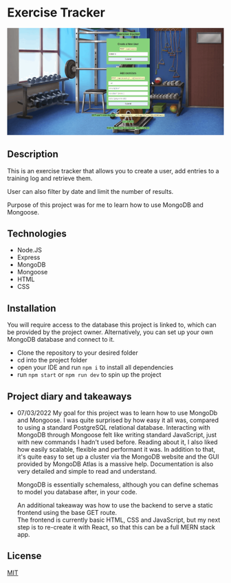 # Exercise Tracker

![demo](demo.gif)
## Description

This is an exercise tracker that allows you to create a user, add entries to a training log and retrieve them.

User can also filter by date and limit the number of results.

Purpose of this project was for me to learn how to use MongoDB and Mongoose.

## Technologies

- Node.JS
- Express
- MongoDB
- Mongoose
- HTML
- CSS

## Installation

You will require access to the database this project is linked to, which can be provided by the project owner.
Alternatively, you can set up your own MongoDB database and connect to it.

- Clone the repository to your desired folder
- cd into the project folder
- open your IDE and run `npm i` to install all dependencies
- run `npm start` or `npm run dev` to spin up the project

## Project diary and takeaways

- 07/03/2022
  My goal for this project was to learn how to use MongoDb and Mongoose. I was quite surprised by how easy it all was, compared to using a standard PostgreSQL relational database. Interacting with MongoDB through Mongoose felt like writing standard JavaScript, just with new commands I hadn't used before. Reading about it, I also liked how easily scalable, flexible and performant it was. In addition to that, it's quite easy to set up a cluster via the MongoDB website and the GUI provided by MongoDB Atlas is a massive help. Documentation is also very detailed and simple to read and understand. 

  MongoDB is essentially schemaless, although you can define schemas to model you database after, in your code.

  An additional takeaway was how to use the backend to serve a static frontend using the base GET route.  
  The frontend is currently basic HTML, CSS and JavaScript, but my next step is to re-create it with React, so that this can be a full MERN stack app.

## License

[MIT](https://spdx.org/licenses/MIT.html)
